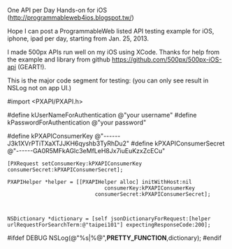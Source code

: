 One API per Day Hands-on for iOS
(http://programmableweb4ios.blogspot.tw/)

Hope I can post a ProgrammableWeb listed API testing example for iOS, iphone, ipad per day, starting from Jan. 25, 2013.

I made 500px APIs run well on my iOS using XCode. Thanks for help from the example and library from github https://github.com/500px/500px-iOS-api (GEART!).

This is the major code segment for testing:
(you can only see result in NSLog not on app UI.)

#import <PXAPI/PXAPI.h>

#define kUserNameForAuthentication  @"your username"
#define kPasswordForAuthentication  @"your password"

#define kPXAPIConsumerKey       @"------J3k1XVrPTiTXaXTJJKH6qyshb3TyRhDu2"
#define kPXAPIConsumerSecret    @"------GA0R5MFkAGlc3eMfLeH8Jx7iuEuKzxZcECu"




    [PXRequest setConsumerKey:kPXAPIConsumerKey consumerSecret:kPXAPIConsumerSecret];
    
    PXAPIHelper *helper = [[PXAPIHelper alloc] initWithHost:nil
                                   consumerKey:kPXAPIConsumerKey
                                consumerSecret:kPXAPIConsumerSecret];



    NSDictionary *dictionary = [self jsonDictionaryForRequest:[helper urlRequestForSearchTerm:@"taipei101"] expectingResponseCode:200];

#ifdef DEBUG
    NSLog(@"%s|%@",__PRETTY_FUNCTION__,dictionary);
#endif


